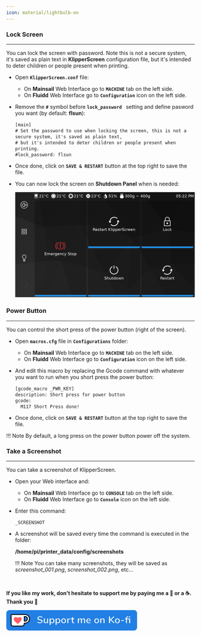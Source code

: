 ```yaml
---
icon: material/lightbulb-on
---
```


### Lock Screen
<hr>

You can lock the screen with password. Note this is not a secure system, it's saved as plain text in **KlipperScreen** configuration file, but it's intended to deter children or people present when printing.

- Open **`KlipperScreen.conf`** file:

	- On **Mainsail** Web Interface go to **`MACHINE`** tab on the left side.
	- On **Fluidd** Web Interface go to **`Configuration`** icon on the left side.

- Remove the **`#`** symbol before **`lock_password `** setting and define pasword you want (by default: **flsun**):

	``` title="KlipperScreen.conf" hl_lines="4"
	[main]
	# Set the password to use when locking the screen, this is not a secure system, it's saved as plain text,
	# but it's intended to deter children or people present when printing.
	#lock_password: flsun
	```

- Once done, click on **`SAVE & RESTART`** button at the top right to save the file.

- You can now lock the screen on **Shutdown Panel** when is needed:

	<img width="600" src="../assets/images/screenshot_20.png">


### Power Button
<hr>

You can control the short press of the power button (right of the screen).

- Open **`macros.cfg`** file in **`Configurations`** folder:

	- On **Mainsail** Web Interface go to **`MACHINE`** tab on the left side.
	- On **Fluidd** Web Interface go to **`Configuration`** icon on the left side.

- And edit this macro by replacing the Gcode command with whatever you want to run when you short press the power button:

	``` title="macros.cfg" hl_lines="4"
	[gcode_macro _PWR_KEY]
	description: Short press for power button
	gcode:
	  M117 Short Press done!
	```

- Once done, click on **`SAVE & RESTART`** button at the top right to save the file.

!!! Note
    By default, a long press on the power button power off the system.


### Take a Screenshot
<hr>

You can take a screenshot of KlipperScreen.

- Open your Web interface and:

    - On **Mainsail** Web Interface go to **`CONSOLE`** tab on the left side.
    - On **Fluidd** Web Interface go to **`Console`** icon on the left side.

- Enter this command:

    ``` title="Console"
    _SCREENSHOT
    ```

- A screenshot will be saved every time the command is executed in the folder:

	**/home/pi/printer_data/config/screenshots**
	
	!!! Note
	    You can take many screenshots, they will be saved as <i>screenshot_001.png</i>, <i>screenshot_002.png</i>, etc...

<br />

**If you like my work, don't hesitate to support me by paying me a 🍺 or a ☕. Thank you 🙂**

<a href="https://ko-fi.com/guilouz" target="_blank"><img width="350" src="../assets/images/ko-fi.png"></a>
